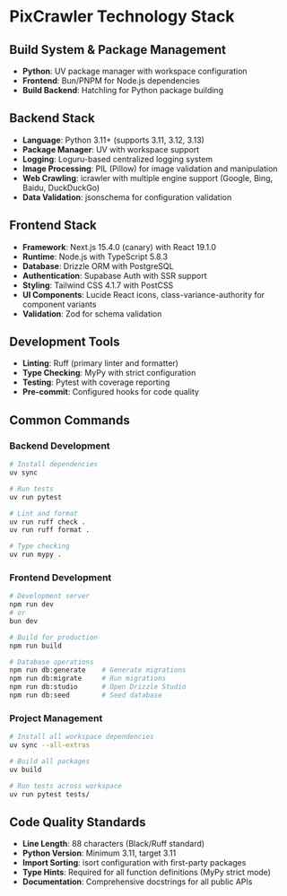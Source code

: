 # PixCrawler Technology Stack

## Build System & Package Management
- **Python**: UV package manager with workspace configuration
- **Frontend**: Bun/PNPM for Node.js dependencies
- **Build Backend**: Hatchling for Python package building

## Backend Stack
- **Language**: Python 3.11+ (supports 3.11, 3.12, 3.13)
- **Package Manager**: UV with workspace support
- **Logging**: Loguru-based centralized logging system
- **Image Processing**: PIL (Pillow) for image validation and manipulation
- **Web Crawling**: icrawler with multiple engine support (Google, Bing, Baidu, DuckDuckGo)
- **Data Validation**: jsonschema for configuration validation

## Frontend Stack
- **Framework**: Next.js 15.4.0 (canary) with React 19.1.0
- **Runtime**: Node.js with TypeScript 5.8.3
- **Database**: Drizzle ORM with PostgreSQL
- **Authentication**: Supabase Auth with SSR support
- **Styling**: Tailwind CSS 4.1.7 with PostCSS
- **UI Components**: Lucide React icons, class-variance-authority for component variants
- **Validation**: Zod for schema validation

## Development Tools
- **Linting**: Ruff (primary linter and formatter)
- **Type Checking**: MyPy with strict configuration
- **Testing**: Pytest with coverage reporting
- **Pre-commit**: Configured hooks for code quality

## Common Commands

### Backend Development
```bash
# Install dependencies
uv sync

# Run tests
uv run pytest

# Lint and format
uv run ruff check .
uv run ruff format .

# Type checking
uv run mypy .
```

### Frontend Development
```bash
# Development server
npm run dev
# or
bun dev

# Build for production
npm run build

# Database operations
npm run db:generate    # Generate migrations
npm run db:migrate     # Run migrations
npm run db:studio      # Open Drizzle Studio
npm run db:seed        # Seed database
```

### Project Management
```bash
# Install all workspace dependencies
uv sync --all-extras

# Build all packages
uv build

# Run tests across workspace
uv run pytest tests/
```

## Code Quality Standards
- **Line Length**: 88 characters (Black/Ruff standard)
- **Python Version**: Minimum 3.11, target 3.11
- **Import Sorting**: isort configuration with first-party packages
- **Type Hints**: Required for all function definitions (MyPy strict mode)
- **Documentation**: Comprehensive docstrings for all public APIs